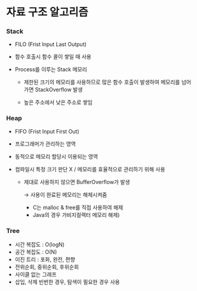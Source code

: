 # 자료 구조 알고리즘

### Stack

- FILO (Frist Input Last Output)

- 함수 호출시 함수 콜이 쌓일 때 사용

- Process를 이루는 Stack 메모리

  - 제한된 크기의 메모리를 사용하므로 많은 함수 호출이 발생하여 메모리를 넘어가면 StackOverflow 발생

  - 높은 주소에서 낮은 주소로 쌓임



### Heap

- FIFO (Frist Input First Out)

- 프로그래머가 관리하는 영역

- 동적으로 메모리 할당시 이용되는 영역

- 컴파일시 특정 크기 판단 X / 메모리를 효율적으로 관리하기 위해 사용

  - 제대로 사용하지 않으면 BufferOverflow가 발생

    → 사용이 완료된 메모리는 해체시켜줌

    - C는 malloc & free를 직접 사용하여 해제
    - Java의 경우 가비지컬렉터 메모리 해제)



### Tree

- 시간 복잡도 : O(logN)
- 공간 복잡도 : O(N)
- 이진 트리 : 포화, 완전, 편향
- 전위순회, 중위순회, 후위순회
- 사이클 없는 그래프
- 삽입, 삭제 빈번한 경우, 탐색이 필요한 경우 사용

